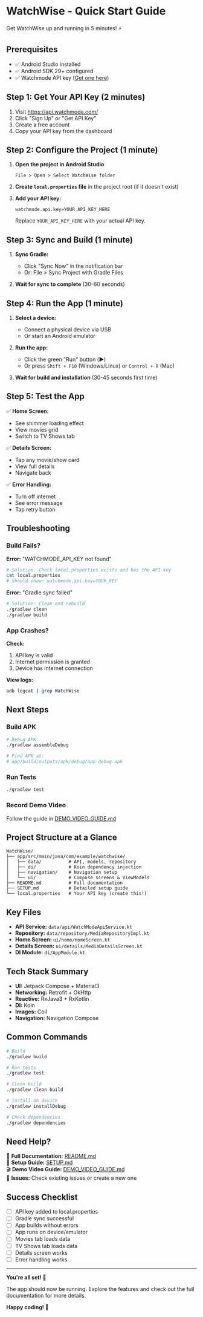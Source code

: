 # WatchWise - Quick Start Guide

Get WatchWise up and running in 5 minutes! ⚡

## Prerequisites

- ✅ Android Studio installed
- ✅ Android SDK 29+ configured
- ✅ Watchmode API key ([Get one here](https://api.watchmode.com/))

## Step 1: Get Your API Key (2 minutes)

1. Visit https://api.watchmode.com/
2. Click "Sign Up" or "Get API Key"
3. Create a free account
4. Copy your API key from the dashboard

## Step 2: Configure the Project (1 minute)

1. **Open the project in Android Studio**
   ```
   File > Open > Select WatchWise folder
   ```

2. **Create `local.properties` file** in the project root (if it doesn't exist)

3. **Add your API key:**
   ```properties
   watchmode.api.key=YOUR_API_KEY_HERE
   ```
   
   Replace `YOUR_API_KEY_HERE` with your actual API key.

## Step 3: Sync and Build (1 minute)

1. **Sync Gradle:**
   - Click "Sync Now" in the notification bar
   - Or: File > Sync Project with Gradle Files

2. **Wait for sync to complete** (30-60 seconds)

## Step 4: Run the App (1 minute)

1. **Select a device:**
   - Connect a physical device via USB
   - Or start an Android emulator

2. **Run the app:**
   - Click the green "Run" button (▶️)
   - Or press `Shift + F10` (Windows/Linux) or `Control + R` (Mac)

3. **Wait for build and installation** (30-45 seconds first time)

## Step 5: Test the App

✅ **Home Screen:**
- See shimmer loading effect
- View movies grid
- Switch to TV Shows tab

✅ **Details Screen:**
- Tap any movie/show card
- View full details
- Navigate back

✅ **Error Handling:**
- Turn off internet
- See error message
- Tap retry button

## Troubleshooting

### Build Fails?

**Error:** "WATCHMODE_API_KEY not found"
```bash
# Solution: Check local.properties exists and has the API key
cat local.properties
# Should show: watchmode.api.key=YOUR_KEY
```

**Error:** "Gradle sync failed"
```bash
# Solution: Clean and rebuild
./gradlew clean
./gradlew build
```

### App Crashes?

**Check:**
1. API key is valid
2. Internet permission is granted
3. Device has internet connection

**View logs:**
```bash
adb logcat | grep WatchWise
```

## Next Steps

### Build APK
```bash
# Debug APK
./gradlew assembleDebug

# Find APK at:
# app/build/outputs/apk/debug/app-debug.apk
```

### Run Tests
```bash
./gradlew test
```

### Record Demo Video
Follow the guide in [DEMO_VIDEO_GUIDE.md](DEMO_VIDEO_GUIDE.md)

## Project Structure at a Glance

```
WatchWise/
├── app/src/main/java/com/example/watchwise/
│   ├── data/          # API, models, repository
│   ├── di/            # Koin dependency injection
│   ├── navigation/    # Navigation setup
│   └── ui/            # Compose screens & ViewModels
├── README.md          # Full documentation
├── SETUP.md           # Detailed setup guide
└── local.properties   # Your API key (create this!)
```

## Key Files

- **API Service:** `data/api/WatchModeApiService.kt`
- **Repository:** `data/repository/MediaRepositoryImpl.kt`
- **Home Screen:** `ui/home/HomeScreen.kt`
- **Details Screen:** `ui/details/MediaDetailsScreen.kt`
- **DI Module:** `di/AppModule.kt`

## Tech Stack Summary

- **UI:** Jetpack Compose + Material3
- **Networking:** Retrofit + OkHttp
- **Reactive:** RxJava3 + RxKotlin
- **DI:** Koin
- **Images:** Coil
- **Navigation:** Navigation Compose

## Common Commands

```bash
# Build
./gradlew build

# Run tests
./gradlew test

# Clean build
./gradlew clean build

# Install on device
./gradlew installDebug

# Check dependencies
./gradlew dependencies
```

## Need Help?

📖 **Full Documentation:** [README.md](README.md)  
🔧 **Setup Guide:** [SETUP.md](SETUP.md)  
🎬 **Demo Video Guide:** [DEMO_VIDEO_GUIDE.md](DEMO_VIDEO_GUIDE.md)  
🐛 **Issues:** Check existing issues or create a new one

## Success Checklist

- [ ] API key added to local.properties
- [ ] Gradle sync successful
- [ ] App builds without errors
- [ ] App runs on device/emulator
- [ ] Movies tab loads data
- [ ] TV Shows tab loads data
- [ ] Details screen works
- [ ] Error handling works

---

**You're all set! 🎉**

The app should now be running. Explore the features and check out the full documentation for more details.

**Happy coding! 🚀**
